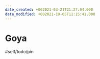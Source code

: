 ```yaml
---
date_created: +002021-03-21T21:27:04.000
date_modified: +002021-10-05T11:15:41.000
---
```


# Goya

#self/todo/pin
